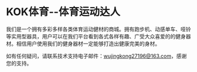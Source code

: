 # KOK体育--体育运动达人

我们是一个拥有多彩多样各类体育运动健材的商城。拥有跑步机、动感单车、哑铃等实用型器具，用户可以在我们平台看到各式各样有趣、广受大众喜爱的的健身器材。相信用户使用我们的健身器材一定能够打造出健康完美的身材。

如有任何疑问，请联系技术支持电子邮件：wujingkong27196@163.com，感谢您的支持。
